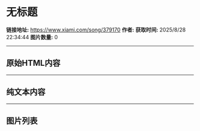 # 无标题

**链接地址:** https://www.xiami.com/song/379170
**作者:** 
**获取时间:** 2025/8/28 22:34:44
**图片数量:** 0

---

## 原始HTML内容



---

## 纯文本内容



---

## 图片列表


